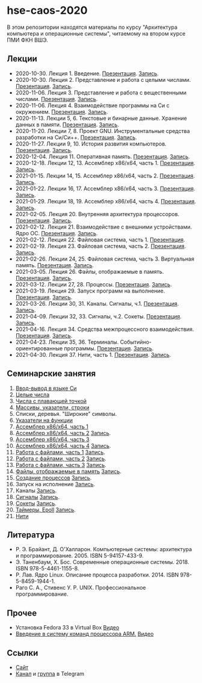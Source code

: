 # hse-caos-2020

В этом репозитории находятся материалы по курсу "Архитектура компьютера и операционные системы",
читаемому на втором курсе ПМИ ФКН ВШЭ.

## Лекции

* 2020-10-30. Лекция 1. Введение. [Презентация](00-lectures/01-intro/lecture01.pdf). [Запись](https://www.youtube.com/watch?v=r0MJV4BEsVo).
* 2020-10-30. Лекция 2. Представление и работа с целыми числами. [Презентация](00-lectures/02-integers/lecture02.pdf). [Запись](https://youtu.be/r0MJV4BEsVo?t=4940).
* 2020-11-06. Лекция 3. Представление и работа с вещественными числами. [Презентация](00-lectures/03-floating-point/lecture03.pdf). [Запись](https://youtu.be/ti44rdDh3yY).
* 2020-11-06. Лекция 4. Взаимодействие программы на Си с окружением. [Презентация](00-lectures/04-environment/lecture04.pdf). [Запись](https://youtu.be/ZXW81ZR5U_w).
* 2020-11-13. Лекции 5, 6. Текстовые и бинарные данные. Хранение данных в памяти. [Презентация](00-lectures/05-data-formats/lecture05.pdf). [Запись](https://youtu.be/gJNEqSiv9R4).
* 2020-11-20. Лекции 7, 8. Проект GNU. Инструментальные средства разработки на Си/Си++. [Презентация](00-lectures/07-gnu-toolchain/lecture07.pdf). [Запись](https://youtu.be/WcBTI0PKAuY).
* 2020-11-27. Лекции 9, 10. История развития компьютеров. [Презентация](00-lectures/09-cpu-history/lecture09.pdf). [Запись](https://youtu.be/TsGqDlZ1k64).
* 2020-12-04. Лекция 11. Оперативная память. [Презентация](00-lectures/11-memory/lecture11.pdf). [Запись](https://youtu.be/R8YEp6YvTqc).
* 2020-12-18. Лекции 12, 13. Ассемблер x86/x64, часть 1. [Презентация](00-lectures/12-asm-1/lecture12.pdf). [Запись](https://youtu.be/9kKLJyd1Zu0).
* 2021-01-15. Лекции 14, 15. Ассемблер x86/x64, часть 2. [Презентация](00-lectures/14-asm-2/lecture14.pdf). [Запись](https://youtu.be/8sYqqPsGkZM).
* 2021-01-22. Лекции 16, 17. Ассемблер x86/x64, часть 3. [Презентация](00-lectures/16-asm-3/lecture16.pdf). [Запись](https://youtu.be/mItQndH_ptg).
* 2021-01-29. Лекции 18, 19. Ассемблер x86/x64, часть 4. [Презентация](00-lectures/18-asm-4/lecture18.pdf). [Запись](https://youtu.be/VIiPUBIFVbc).
* 2021-02-05. Лекция 20. Внутренняя архитектура процессоров. [Презентация](00-lectures/20-cpu-internals/lecture20.pdf). [Запись](https://youtu.be/tODteVEEzwM).
* 2021-02-12. Лекция 21. Взаимодействие с внешними устройствами. Ядро ОС. [Презентация](00-lectures/21-io/lecture21.pdf). [Запись](https://youtu.be/1qwlZLLVC-I).
* 2021-02-12. Лекция 22. Файловая система, часть 1. [Презентация](00-lectures/22-filesystem-1/lecture22.pdf).
* 2021-02-19. Лекция 23. Файловая система, часть 2. [Презентация](00-lectures/23-filesystem-2/lecture23.pdf). [Запись](https://youtu.be/WoyAq3JoqpM).
* 2021-02-26. Лекции 24, 25. Файловая система, часть 3. Виртуальная память. [Презентация](00-lectures/24-filesystem-3/lecture24.pdf). [Запись](https://youtu.be/SKNjcc5ExQc).
* 2021-03-05. Лекция 26. Файлы, отображаемые в память. [Презентация](00-lectures/26-mmap/lecture26.pdf). [Запись](https://youtu.be/I4b1hTOhHxI).
* 2021-03-12. Лекции 27, 28. Процессы. [Презентация](00-lectures/27-fork/lecture27.pdf). [Запись](https://youtu.be/aY0ztcSmk3E).
* 2021-03-19. Лекция 29. Запуск программ на выполнение. [Презентация](00-lectures/29-exec/lecture29.pdf). [Запись](https://youtu.be/0OaKspt2Xog).
* 2021-03-26. Лекции 30, 31. Каналы. Сигналы, ч.1. [Презентация](00-lectures/30-pipe/lecture30.pdf). [Запись](https://youtu.be/krl9nVDUmsI).
* 2021-04-09. Лекции 32, 33. Сигналы, ч.2. Сокеты. [Презентация](00-lectures/32-signal/lecture32.pdf). [Запись](https://youtu.be/ET2nOVjTfH8).
* 2021-04-16. Лекция 34. Средства межпроцессного взаимодействия. [Презентация](00-lectures/34-ipc/lecture34.pdf). [Запись](https://youtu.be/Hd1RYV113V0).
* 2021-04-23. Лекции 35, 36. Терминалы. Событийно-ориентированные программы. [Презентация](00-lectures/35-tty/lecture35.pdf). [Запись](https://youtu.be/D5qfXlayooI).
* 2021-04-30. Лекция 37. Нити, часть 1. [Презентация](00-lectures/37-threads/lecture37.pdf). [Запись](https://youtu.be/zDwMc2FTQJw).

## Семинарские занятия

1. [Ввод-вывод в языке Си](01-stdio/README.md)
2. [Целые числа](02-integers/README.md)
3. [Числа с плавающей точкой](03-floating-point/README.md)
4. [Массивы, указатели, строки](04-arrays/README.md)
5. Списки, деревья. "Широкие" символы.
6. [Указатели на функции](06-function-pointers/README.md)
7. [Ассемблер x86/x64, часть 1](07-asm1/README.md)
8. [Ассемблер x86/x64, часть 2](08-asm2/README.md) [Запись](https://youtu.be/MEYU0cKDoxo).
9. [Ассемблер x86/x64, часть 3](09-asm3/README.md)
10. [Ассемблер x86/x64, часть 4](10-asm4/README.md) [Запись](https://youtu.be/3-ER36Nm4dU).
11. [Работа с файлами, часть 1](11-files1/README.md) [Запись](https://youtu.be/wJ8zXVHigOk).
12. [Работа с файлами, часть 2](12-files2/README.md) [Запись](https://youtu.be/quH5S8Rb6QA).
13. [Работа с файлами, часть 3](13-files3/README.md) [Запись](https://youtu.be/i8HR85SbpCU).
14. [Файлы, отображаемые в память](14-mmap/README.md) [Запись](https://youtu.be/kAySqrNBMvM).
15. [Создание процессов](15-fork/README.md) [Запись](https://youtu.be/ZTssqP2pwds).
16. Запуск на исполнение [Запись](https://youtu.be/eIJm8x1O2Gg).
17. Каналы [Запись](https://youtu.be/V68dkidoios?list=PLEwK9wdS5g0qaFRRs8pcO3NT5W2IgPBfb).
18. [Сигналы](18-signal/README.md) [Запись](https://youtu.be/uHqJbyIcNVY).
19. [Сокеты](19-socket/README.md) [Запись](https://youtu.be/NKoIiT-hTm0).
20. [Таймеры, Epoll](20-poll/README.md) [Запись](https://youtu.be/16EUgzyOj4c).
21. [Нити](21-pthread/README.md)

## Литература

* Р. Э. Брайант, Д. О'Халларон. Компьютерные системы: архитектура и программирование. 2005. ISBN 5-94157-433-9.
* Э. Таненбаум, Х. Бос. Современные операционные системы. 2018. ISBN 978-5-4461-1155-8.
* Р. Лав. Ядро Linux. Описание процесса разработки. 2014. ISBN 978-5-8459-1944-1.
* Раго С. А., Стивенс У. Р. UNIX. Профессиональное программирование.

## Прочее

* Установка Fedora 33 в Virtual Box [Видео](https://youtu.be/hhrf7KbR-lM)
* [Введение в систему команд процессора ARM.](99-arm/README.md) [Видео](https://youtu.be/KYkso_riUpY)

## Ссылки

* [Сайт](https://caos.ejudge.ru)
* [Канал](https://t.me/hsecaos2020c) и [группа](https://t.me/hsecaos2020) в Telegram
